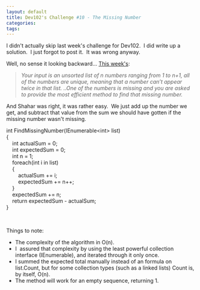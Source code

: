 ```yaml
---
layout: default
title: Dev102's Challenge #10 - The Missing Number
categories: 
tags: 
---
```


  <p>I didn't actually skip last week's challenge for Dev102.  I did write up a solution.  I just forgot to post it.  It was wrong anyway.</p>  <p>Well, no sense it looking backward... <a href="http://www.dev102.com/net/a-programming-job-interview-challenge-10-the-missing-number/">This week's</a>:</p>  <blockquote>   <p><em>Your input is an unsorted list of n numbers ranging from 1 to n+1, all of the numbers are unique, meaning that a number can’t appear twice in that list. ..One of the numbers is missing and you are asked to provide the most efficient method to find that missing number.</em></p> </blockquote>  <p>And Shahar was right, it was rather easy.  We just add up the number we get, and subtract that value from the sum we should have gotten if the missing number wasn't missing.</p>  <p>int FindMissingNumber(IEnumerable&lt;int&gt; list)    <br />{     <br />    int actualSum = 0;     <br />    int expectedSum = 0;     <br />    int n = 1;     <br />    foreach(int i in list)     <br />    {     <br />        actualSum += i;     <br />        expectedSum += n++;     <br />    }     <br />    expectedSum += n;     <br />    return expectedSum - actualSum;     <br />} </p>  <p> </p>  <p>Things to note:</p>  <ul>   <li>The complexity of the algorithm in O(n).   </li>    <li>I  assured that complexity by using the least powerful collection interface (IEnumerable), and iterated through it only once. </li>    <li>I summed the expected total manually instead of an formula on list.Count, but for some collection types (such as a linked lists) Count is, by itself, O(n). </li>    <li>The method will work for an empty sequence, returning 1. </li> </ul>